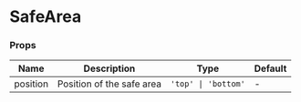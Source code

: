 # SafeArea

<code src="./demos/demo1.tsx"></code>

### Props

| Name     | Description               | Type                | Default |
| -------- | ------------------------- | ------------------- | ------- |
| position | Position of the safe area | `'top' \| 'bottom'` | -       |
